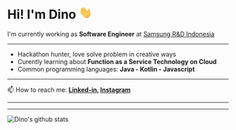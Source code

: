 <h1>Hi! I'm Dino <img  src="https://raw.githubusercontent.com/ABSphreak/ABSphreak/master/gifs/Hi.gif" width="30px"></h1>

I'm currently working as **Software Engineer** at [Samsung R&D Indonesia](https://www.samsung.com/id/srin/) 

---

- Hackathon hunter, love solve problem in creative ways
- Curently learning about **Function as a Service Technology on Cloud**
- Common programming languages: **Java - Kotlin - Javascript** 

---

📫 How to reach me:
  **[Linked-in](https://www.linkedin.com/in/dino-keylas/), [Instagram](https://instagram.com/dinokeylas)**

---
---

![Dino's github stats](https://github-readme-stats.vercel.app/api?username=dinok97&show_icons=true&hide_border=true&theme=dark)
